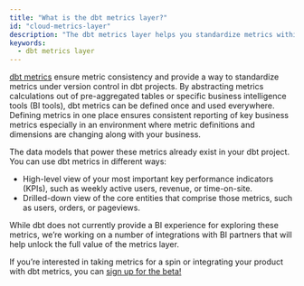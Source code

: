 ```yaml
---
title: "What is the dbt metrics layer?"
id: "cloud-metrics-layer"
description: "The dbt metrics layer helps you standardize metrics within your organization."
keywords:
  - dbt metrics layer
---
```


[dbt metrics](/docs/building-a-dbt-project/metrics) ensure metric consistency and provide a way to standardize metrics under version control in dbt projects. By abstracting metrics calculations out of pre-aggregated tables or specific business intelligence tools (BI tools), dbt metrics can be defined once and used everywhere. Defining metrics in one place ensures consistent reporting of key business metrics especially in an environment where metric definitions and dimensions are changing along with your business.

The data models that power these metrics already exist in your dbt project. You can use dbt metrics in different ways:
  
* High-level view of your most important key performance indicators (KPIs), such as  weekly active users, revenue, or time-on-site. 
* Drilled-down view of the core entities that comprise those metrics, such as users, orders, or pageviews. 

While dbt does not currently provide a BI experience for exploring these metrics, we’re working on a number of integrations with BI partners that will help unlock the full value of the metrics layer.

If you’re interested in taking metrics for a spin or integrating your product with dbt metrics, you can [sign up for the beta!](https://forms.gle/4hi8YQ4mQ35QvYCh7)
